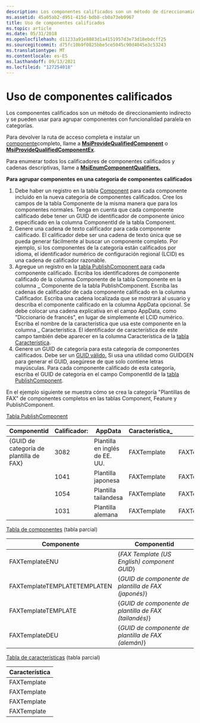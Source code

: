 ```yaml
---
description: Los componentes calificados son un método de direccionamiento indirecto y se pueden usar para agrupar componentes con funcionalidad paralela en categorías.
ms.assetid: 45a05ab2-d951-415d-bdb8-cb0a73eb9967
title: Uso de componentes calificados
ms.topic: article
ms.date: 05/31/2018
ms.openlocfilehash: d11233a91e8883d1a4151957d3e73d18ebdcff25
ms.sourcegitcommit: d75fc10b9f0825bbe5ce5045c90d4045e3c53243
ms.translationtype: MT
ms.contentlocale: es-ES
ms.lasthandoff: 09/13/2021
ms.locfileid: "127254018"
---
```

# <a name="using-qualified-components"></a>Uso de componentes calificados

Los componentes calificados son un método de direccionamiento indirecto y se pueden usar para agrupar componentes con funcionalidad paralela en categorías.

Para devolver la ruta de acceso completa e instalar un [componente](qualified-components.md)completo, llame a [**MsiProvideQualifiedComponent**](/windows/desktop/api/Msi/nf-msi-msiprovidequalifiedcomponenta) o [**MsiProvideQualifiedComponentEx**](/windows/desktop/api/Msi/nf-msi-msiprovidequalifiedcomponentexa).

Para enumerar todos los calificadores de componentes calificados y cadenas descriptivas, llame a [**MsiEnumComponentQualifiers.**](/windows/desktop/api/Msi/nf-msi-msienumcomponentqualifiersa)

**Para agrupar componentes en una categoría de componentes calificados**

1.  Debe haber un registro en la tabla [Component](component-table.md) para cada componente incluido en la nueva categoría de componentes calificados. Cree los campos de la tabla Componente de la misma manera que para los componentes normales. Tenga en cuenta que cada componente calificado debe tener un GUID de identificador de componente único especificado en la columna ComponentId de la tabla Component.
2.  Genere una cadena de texto calificador para cada componente calificado. El calificador debe ser una cadena de texto única que se pueda generar fácilmente al buscar un componente completo. Por ejemplo, si los componentes de la categoría están calificados por idioma, el identificador numérico de configuración regional (LCID) es una cadena de calificador razonable.
3.  Agregue un registro en la [tabla PublishComponent para](publishcomponent-table.md) cada componente calificado. Escriba los identificadores de componente calificado de la columna Componente de la tabla Componente en la columna \_ Componente de la tabla PublishComponent. Escriba las cadenas de calificador de cada componente calificado en la columna Calificador. Escriba una cadena localizada que se mostrará al usuario y describa el componente calificado en la columna AppData opcional. Se debe colocar una cadena explicativa en el campo AppData, como "Diccionario de francés", en lugar de simplemente el LCID numérico. Escriba el nombre de la característica que usa este componente en la columna \_ Característica. El identificador de característica de este campo también debe aparecer en la columna Característica de la [tabla Característica](feature-table.md).
4.  Genere un GUID de categoría para esta categoría de componentes calificados. Debe ser un [GUID válido.](guid.md) Si usa una utilidad como GUIDGEN para generar el GUID, asegúrese de que solo contiene letras mayúsculas. Para cada componente calificado de esta categoría, escriba el GUID de categoría en el campo ComponentId de la [tabla PublishComponent](publishcomponent-table.md).

En el ejemplo siguiente se muestra cómo se crea la categoría "Plantillas de FAX" de componentes completos en las tablas Component, Feature y PublishComponent.

[Tabla PublishComponent](publishcomponent-table.md)



| Componentid                  | Calificador: | AppData             | Característica\_   | Componente\_    |
|------------------------------|-----------|---------------------|-------------|----------------|
| {GUID de categoría de plantilla de FAX} | 3082      | Plantilla en inglés de EE. UU. | FAXTemplate | FAXTemplateENU |
|                              | 1041      | Plantilla japonesa   | FAXTemplate | FAXTemplateTEMPLATETEMPLATEN |
|                              | 1054      | Plantilla tailandesa       | FAXTemplate | FAXTemplateTEMPLATE |
|                              | 1031      | Plantilla alemana     | FAXTemplate | FAXTemplateDEU |



 

[Tabla de componentes](component-table.md) (tabla parcial)



| Componente      | Componentid                                  |
|----------------|----------------------------------------------|
| FAXTemplateENU | {*FAX Template (US English) component GUID*} |
| FAXTemplateTEMPLATETEMPLATEN | {*GUID de componente de plantilla de FAX (japonés)*}   |
| FAXTemplateTEMPLATE | {*GUID de componente de plantilla de FAX (tailandés)*}       |
| FAXTemplateDEU | {*GUID de componente de plantilla de FAX (alemán)*}     |



 

[Tabla de características](feature-table.md) (tabla parcial)



| Característica     |
|-------------|
| FAXTemplate |
| FAXTemplate |
| FAXTemplate |
| FAXTemplate |



 

 

 



